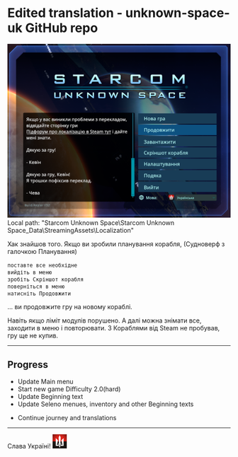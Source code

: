 # Edited translation - unknown-space-uk GitHub repo 
![Welcome text]( https://github.com/cheva/unknown-space-uk/blob/initial/title.png?raw=true "Welcome text") 
Local path: "Starcom Unknown Space\Starcom Unknown Space_Data\StreamingAssets\Localization"

Хак знайшов того. Якщо ви зробили планування корабля, (Судноверф з галочкою Планування) 

	поставте все необхідне 
	вийдіть в меню 
	зробіть Скріншот корабля
	поверніться в меню 
	натисніть Продовжити 

... ви продовжите гру на новому кораблі. 

Навіть якщо ліміт модулів порушено. А далі можна знімати все, заходити в меню і повторювати. З Кораблями від Steam не пробував, гру ще не купив.

______________
## Progress
- Update Main menu 
- Start new game Difficulty 2.0(hard)
- Update Beginning text
- Update Seleno menues, inventory and other Beginning texts
* Continue journey and translations

______________

Слава Україні!  ![Слава Україні!]( https://raw.githubusercontent.com/cheva/unknown-space-uk/refs/heads/initial/Starcom%20-%20Невідомий%20Простір.png "Слава Україні!")  

